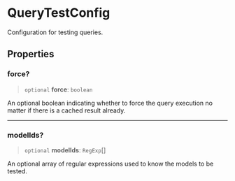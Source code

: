 # QueryTestConfig

Configuration for testing queries.

## Properties

### force?

> `optional` **force**: `boolean`

An optional boolean indicating whether to force the query execution no matter if there is a cached result already.

***

### modelIds?

> `optional` **modelIds**: `RegExp`[]

An optional array of regular expressions used to know the models to be tested.

